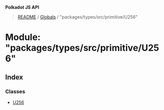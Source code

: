 **Polkadot JS API**

> [README](../README.md) / [Globals](../globals.md) / "packages/types/src/primitive/U256"

# Module: "packages/types/src/primitive/U256"

## Index

### Classes

* [U256](../classes/_packages_types_src_primitive_u256_.u256.md)
